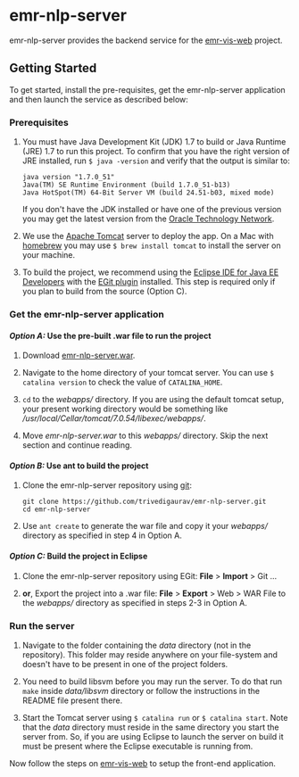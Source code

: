 # emr-nlp-server 

emr-nlp-server provides the backend service for the [emr-vis-web](https://github.com/trivedigaurav/emr-vis-web) project.

## Getting Started

To get started, install the pre-requisites, get the emr-nlp-server application and then launch the service as described below:

### Prerequisites

1. You must have Java Development Kit (JDK) 1.7 to build or Java Runtime (JRE) 1.7 to run this project. To confirm that you have the right version of JRE installed, run `$ java -version` and verify that the output is similar to:

    ```
    java version "1.7.0_51"
    Java(TM) SE Runtime Environment (build 1.7.0_51-b13)
    Java HotSpot(TM) 64-Bit Server VM (build 24.51-b03, mixed mode)
    ```
    
    If you don't have the JDK installed or have one of the previous version you may get the latest version from the [Oracle Technology Network](http://www.oracle.com/technetwork/java/index.html).

2. We use the [Apache Tomcat](http://tomcat.apache.org/) server to deploy the app. On a Mac with [homebrew][homebrew] you may use `$ brew install tomcat` to install the server on your machine.

3. To build the project, we recommend using the [Eclipse IDE for Java EE Developers](http://www.eclipse.org/downloads/) with the [EGit plugin](http://www.eclipse.org/egit/download/) installed. This step is required only if you plan to build from the source (Option C).

### Get the emr-nlp-server application

#### _Option A:_ Use the pre-built .war file to run the project

1. Download [emr-nlp-server.war](https://github.com/trivedigaurav/emr-nlp-server/blob/master/emr-nlp-server.war).

2. Navigate to the home directory of your tomcat server. You can use `$ catalina version` to check the value of  `CATALINA_HOME`.

3. `cd` to the _webapps/_ directory. If you are using the default tomcat setup, your present working directory would be something like _/usr/local/Cellar/tomcat/7.0.54/libexec/webapps/_.

4. Move _emr-nlp-server.war_ to this _webapps/_ directory. Skip the next section and continue reading.


#### _Option B:_ Use ant to build the project

1. Clone the emr-nlp-server repository using [git][git]:

    ```
    git clone https://github.com/trivedigaurav/emr-nlp-server.git
    cd emr-nlp-server
    ```

2. Use `ant create` to generate the war file and copy it your _webapps/_ directory as specified in step 4 in Option A.


#### _Option C:_ Build the project in Eclipse

1. Clone the emr-nlp-server repository using EGit: **File** > **Import** > Git ... 

3. **or**, Export the project into a .war file: **File** > **Export** > Web > WAR File to the _webapps/_ directory as specified in steps 2-3 in Option A.


### Run the server

1. Navigate to the folder containing the _data_ directory (not in the repository). This folder may reside anywhere on your file-system and doesn't have to be present in one of the project folders.

2. You need to build libsvm before you may run the server. To do that run `make` inside _data/libsvm_ directory or follow the instructions in the README file present there.

3. Start the Tomcat server using `$ catalina run` or `$ catalina start`. Note that the _data_ directory must reside in the same directory you start the server from. So, if you are using Eclipse to launch the server on build it must be present where the Eclipse executable is running from.


Now follow the steps on [emr-vis-web](https://github.com/trivedigaurav/emr-vis-web) to setup the front-end application.

[homebrew]: http://brew.sh/
[git]: http://git-scm.com/
